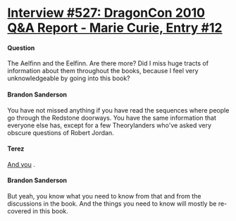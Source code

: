 # [Interview #527: DragonCon 2010 Q&A Report - Marie Curie, Entry #12](https://www.theoryland.com/intvmain.php?i=527#12)

#### Question

The Aelfinn and the Eelfinn. Are there more? Did I miss huge tracts of information about them throughout the books, because I feel very unknowledgeable by going into this book?

#### Brandon Sanderson

You have not missed anything if you have read the sequences where people go through the Redstone doorways. You have the same information that everyone else has, except for a few Theorylanders who've asked very obscure questions of Robert Jordan.

#### Terez

[And you](http://www.theoryland.com/intvmain.php?i=482#16)
.

#### Brandon Sanderson

But yeah, you know what you need to know from that and from the discussions in the book. And the things you need to know will mostly be re-covered in this book.

